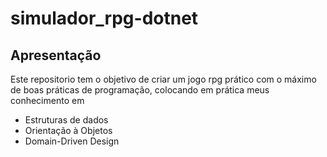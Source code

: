 # simulador_rpg-dotnet

## Apresentação

Este repositorio tem o objetivo de criar um jogo rpg prático com o máximo de boas práticas de programação, colocando em prática meus conhecimento em 
- Estruturas de dados
- Orientação à Objetos
- Domain-Driven Design
